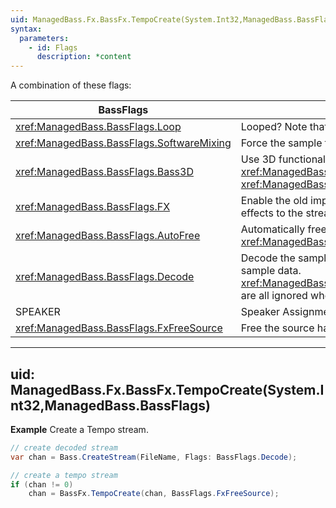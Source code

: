 ```yaml
---
uid: ManagedBass.Fx.BassFx.TempoCreate(System.Int32,ManagedBass.BassFlags)
syntax:
  parameters:
    - id: Flags
      description: *content
---
```


A combination of these flags:  

BassFlags                                   | Description
--------------------------------------------|-------------
<xref:ManagedBass.BassFlags.Loop>           | Looped? Note that only complete sample loops are allowed by DirectSound (ie. you can't loop just part of a sample)
<xref:ManagedBass.BassFlags.SoftwareMixing> | Force the sample to not use hardware mixing
<xref:ManagedBass.BassFlags.Bass3D>         | Use 3D functionality. This is ignored if <xref:ManagedBass.DeviceInitFlags.Device3D> wasn't specified when calling <xref:ManagedBass.Bass.Init(System.Int32,System.Int32,ManagedBass.DeviceInitFlags,System.IntPtr,System.IntPtr)>. 3D samples must be mono (use <xref:ManagedBass.BassFlags.Mono>)
<xref:ManagedBass.BassFlags.FX>             | Enable the old implementation of DirectX 8 effects. Use <xref:ManagedBass.Bass.ChannelSetFX(System.Int32,ManagedBass.EffectType,System.Int32)> to add effects to the stream
<xref:ManagedBass.BassFlags.AutoFree>       | Automatically free the stream's resources when it has reached the end, or when <xref:ManagedBass.Bass.ChannelStop(System.Int32)> (or <xref:ManagedBass.Bass.Stop>) is called
<xref:ManagedBass.BassFlags.Decode>         | Decode the sample data, without outputting it. Use <xref:ManagedBass.Bass.ChannelGetData(System.Int32,System.IntPtr,System.Int32)> to retrieve decoded sample data. <xref:ManagedBass.BassFlags.SoftwareMixing>/<xref:ManagedBass.BassFlags.Bass3D>/<xref:ManagedBass.BassFlags.FX>/<xref:ManagedBass.BassFlags.AutoFree> are all ignored when using this flag, as are the Speaker Assignment Flags.
SPEAKER                                     | Speaker Assignment Flags.
<xref:ManagedBass.BassFlags.FxFreeSource>   | Free the source handle as well.

---
uid: ManagedBass.Fx.BassFx.TempoCreate(System.Int32,ManagedBass.BassFlags)
---

**Example**
Create a Tempo stream.

```csharp
// create decoded stream
var chan = Bass.CreateStream(FileName, Flags: BassFlags.Decode);

// create a tempo stream
if (chan != 0)
    chan = BassFx.TempoCreate(chan, BassFlags.FxFreeSource);
```
